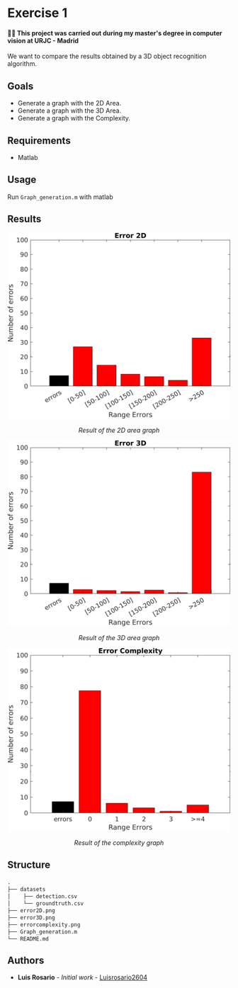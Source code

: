 # Exercise 1

#### 👨‍🎓 This project was carried out during my master's degree in computer vision at URJC - Madrid

We want to compare the results obtained by a 3D object recognition algorithm.

## Goals

- Generate a graph with the 2D Area.
- Generate a graph with the 3D Area.
- Generate a graph with the Complexity.

## Requirements

* Matlab

## Usage

Run ```Graph_generation.m``` with matlab

## Results

<p align="center">
  <img src="./error2D.png">
</p>
<p align="center">
  <i>Result of the 2D area graph</i>
</p>

<p align="center">
  <img src="./error3D.png">
</p>
<p align="center">
  <i>Result of the 3D area graph</i>
</p>

<p align="center">
  <img src="./errorcomplexity.png">
</p>
<p align="center">
  <i>Result of the complexity graph</i>
</p>

## Structure

    .
    ├── datasets
    │    ├── detection.csv
    │    └── groundtruth.csv
    ├── error2D.png
    ├── error3D.png
    ├── errorcomplexity.png
    ├── Graph_generation.m
    └── README.md

## Authors

* **Luis Rosario** - *Initial work* - [Luisrosario2604](https://github.com/Luisrosario2604)